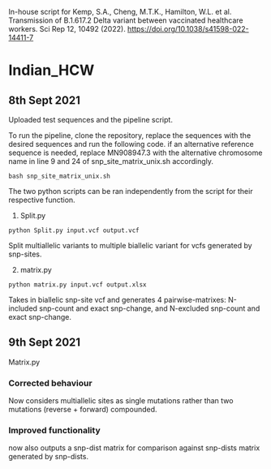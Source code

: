 In-house script for Kemp, S.A., Cheng, M.T.K., Hamilton, W.L. et al. Transmission of B.1.617.2 Delta variant between vaccinated healthcare workers. Sci Rep 12, 10492 (2022). https://doi.org/10.1038/s41598-022-14411-7


# Indian_HCW

## 8th Sept 2021

Uploaded test sequences and the pipeline script.

To run the pipeline, clone the repository, replace the sequences with the desired sequences and run the following code.
if an alternative reference sequence is needed, replace MN908947.3 with the alternative chromosome name in line 9 and 24 of snp_site_matrix_unix.sh accordingly.

```console
bash snp_site_matrix_unix.sh
```

The two python scripts can be ran independently from the script for their respective function.
1) Split.py
```console
python Split.py input.vcf output.vcf
```
Split multiallelic variants to multiple biallelic variant for vcfs generated by snp-sites.

2) matrix.py
```console
python matrix.py input.vcf output.xlsx
```
Takes in biallelic snp-site vcf and generates 4 pairwise-matrixes: N-included snp-count and exact snp-change, and N-excluded snp-count and exact snp-change.

## 9th Sept 2021

Matrix.py
### Corrected behaviour
Now considers multiallelic sites as single mutations rather than two mutations (reverse + forward) compounded.
### Improved functionality
now also outputs a snp-dist matrix for comparison against snp-dists matrix generated by snp-dists.
